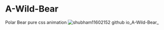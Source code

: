 # A-Wild-Bear
Polar Bear pure css animation
![shubham11602152 github io_A-Wild-Bear_](https://github.com/shubham11602152/A-Wild-Bear/assets/34907170/95bda70a-9193-4f2b-b8f6-9b839804648e)
